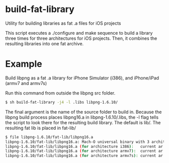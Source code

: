 build-fat-library
=================

Utility for building libraries as fat .a files for iOS projects

This script executes a ./configure and make sequence to build a library three times for three architectures for iOS projects. Then, it combines the resulting libraries into one fat archive.

Example
=======
Build libpng as a fat .a library for iPhone Simulator (i386), and iPhone/iPad (armv7 and armv7s)

Run this command from outside the libpng src folder.

```bash
$ sh build-fat-library -j4 -l .libs libpng-1.6.10/
```

The final argument is the name of the source folder to build in.
Because the libpng build process places libpng16.a in libpng-1.6.10/.libs, the -l flag tells the script to look there for the resulting build library. The default is lib/.
The resulting fat lib is placed in fat-lib/

```bash
$ file libpng-1.6.10/fat-lib/libpng16.a
libpng-1.6.10/fat-lib/libpng16.a: Mach-O universal binary with 3 architectures
libpng-1.6.10/fat-lib/libpng16.a (for architecture i386):	current ar archive random library
libpng-1.6.10/fat-lib/libpng16.a (for architecture armv7):	current ar archive random library
libpng-1.6.10/fat-lib/libpng16.a (for architecture armv7s):	current ar archive random library
```
